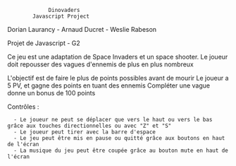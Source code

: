                  Dinovaders                      
            Javascript Project                 
Dorian Laurancy - Arnaud Ducret - Weslie Rabeson 


Projet de Javascript - G2

Ce jeu est une adaptation de Space Invaders et un space shooter.
Le joueur doit repousser des vagues d'ennemis de plus en plus nombreux

L'objectif est de faire le plus de points possibles avant de mourir
Le joueur a 5 PV, et gagne des points en tuant des ennemis
Compléter une vague donne un bonus de 100 points
  
  
Contrôles :

      - Le joueur ne peut se déplacer que vers le haut ou vers le bas grâce aux touches directionnelles ou avec "Z" et "S"     
      - Le joueur peut tirer avec la barre d'espace
      - Le jeu peut être mis en pause ou quitté grâce aux boutons en haut de l'écran
      - La musique du jeu peut être coupée grâce au bouton mute en haut de l'écran
